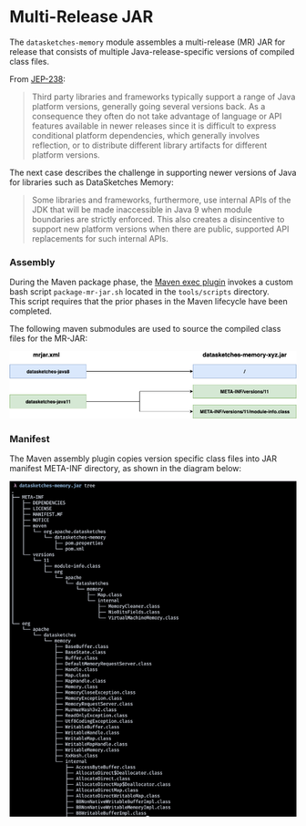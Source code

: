 <!--
    Licensed to the Apache Software Foundation (ASF) under one
    or more contributor license agreements.  See the NOTICE file
    distributed with this work for additional information
    regarding copyright ownership.  The ASF licenses this file
    to you under the Apache License, Version 2.0 (the
    "License"); you may not use this file except in compliance
    with the License.  You may obtain a copy of the License at

      http://www.apache.org/licenses/LICENSE-2.0

    Unless required by applicable law or agreed to in writing,
    software distributed under the License is distributed on an
    "AS IS" BASIS, WITHOUT WARRANTIES OR CONDITIONS OF ANY
    KIND, either express or implied.  See the License for the
    specific language governing permissions and limitations
    under the License.
-->

# Multi-Release JAR

The `datasketches-memory` module assembles a multi-release (MR) JAR for release that consists of
multiple Java-release-specific versions of compiled class files.

From [JEP-238](https://openjdk.java.net/jeps/238):

> Third party libraries and frameworks typically support a range of Java platform versions, 
generally going several versions back. As a consequence they often do not take advantage of 
language or API features available in newer releases since it is difficult to express conditional 
platform dependencies, which generally involves reflection, or to distribute different library 
artifacts for different platform versions.

The next case describes the challenge in supporting newer versions of Java for libraries
such as DataSketches Memory:

> Some libraries and frameworks, furthermore, use internal APIs of the JDK that will be made 
inaccessible in Java 9 when module boundaries are strictly enforced. This also creates a 
disincentive to support new platform versions when there are public, supported API 
replacements for such internal APIs.

### Assembly

During the Maven package phase, the [Maven exec plugin](https://www.mojohaus.org/exec-maven-plugin/index.html) 
invokes a custom bash script `package-mr-jar.sh` located in the `tools/scripts` directory.   
This script requires that the prior phases in the Maven lifecycle have been completed.

The following maven submodules are used to source the compiled class files for the MR-JAR:

![MR-JAR maven module mapping](img/mr-jar-sources.png "MR-JAR maven module mapping")

### Manifest

The Maven assembly plugin copies version specific class files into JAR manifest META-INF 
directory, as shown in the diagram below:

![MR-JAR manifest file contents](img/mr-jar-manifest.png "MR-JAR manifest file contents")
